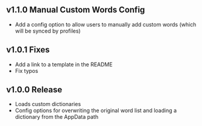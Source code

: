 ## v1.1.0 Manual Custom Words Config
- Add a config option to allow users to manually add custom words (which will be synced by profiles)

## v1.0.1 Fixes
- Add a link to a template in the README
- Fix typos

## v1.0.0 Release
- Loads custom dictionaries
- Config options for overwriting the original word list and loading a dictionary from the AppData path